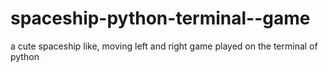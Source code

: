 # spaceship-python-terminal--game
a cute spaceship like, moving left and right game played on the terminal of python
